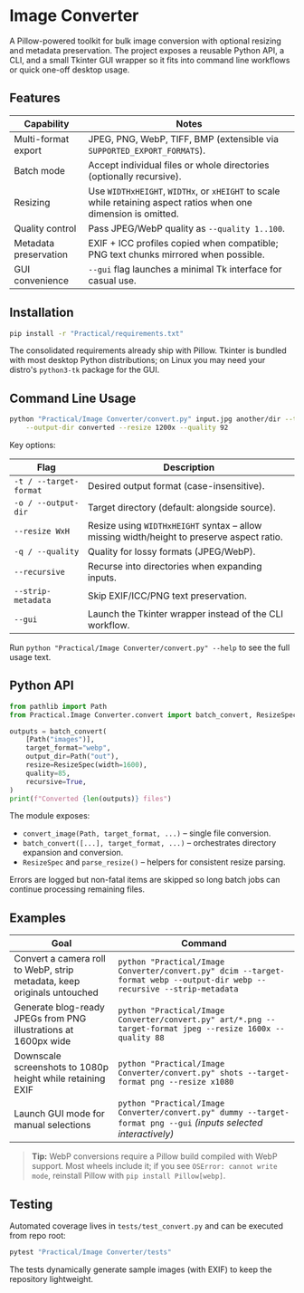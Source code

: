 # Image Converter

A Pillow-powered toolkit for bulk image conversion with optional resizing and
metadata preservation.  The project exposes a reusable Python API, a CLI, and a
small Tkinter GUI wrapper so it fits into command line workflows or quick
one-off desktop usage.

## Features

| Capability | Notes |
|------------|-------|
| Multi-format export | JPEG, PNG, WebP, TIFF, BMP (extensible via `SUPPORTED_EXPORT_FORMATS`). |
| Batch mode | Accept individual files or whole directories (optionally recursive). |
| Resizing | Use `WIDTHxHEIGHT`, `WIDTHx`, or `xHEIGHT` to scale while retaining aspect ratios when one dimension is omitted. |
| Quality control | Pass JPEG/WebP quality as `--quality 1..100`. |
| Metadata preservation | EXIF + ICC profiles copied when compatible; PNG text chunks mirrored when possible. |
| GUI convenience | `--gui` flag launches a minimal Tk interface for casual use. |

## Installation

```bash
pip install -r "Practical/requirements.txt"
```

The consolidated requirements already ship with Pillow.  Tkinter is bundled
with most desktop Python distributions; on Linux you may need your distro's
`python3-tk` package for the GUI.

## Command Line Usage

```bash
python "Practical/Image Converter/convert.py" input.jpg another/dir --target-format png \
    --output-dir converted --resize 1200x --quality 92
```

Key options:

| Flag | Description |
|------|-------------|
| `-t / --target-format` | Desired output format (case-insensitive). |
| `-o / --output-dir` | Target directory (default: alongside source). |
| `--resize WxH` | Resize using `WIDTHxHEIGHT` syntax – allow missing width/height to preserve aspect ratio. |
| `-q / --quality` | Quality for lossy formats (JPEG/WebP). |
| `--recursive` | Recurse into directories when expanding inputs. |
| `--strip-metadata` | Skip EXIF/ICC/PNG text preservation. |
| `--gui` | Launch the Tkinter wrapper instead of the CLI workflow. |

Run `python "Practical/Image Converter/convert.py" --help` to see the full
usage text.

## Python API

```python
from pathlib import Path
from Practical.Image Converter.convert import batch_convert, ResizeSpec

outputs = batch_convert(
    [Path("images")],
    target_format="webp",
    output_dir=Path("out"),
    resize=ResizeSpec(width=1600),
    quality=85,
    recursive=True,
)
print(f"Converted {len(outputs)} files")
```

The module exposes:

- `convert_image(Path, target_format, ...)` – single file conversion.
- `batch_convert([...], target_format, ...)` – orchestrates directory expansion
  and conversion.
- `ResizeSpec` and `parse_resize()` – helpers for consistent resize parsing.

Errors are logged but non-fatal items are skipped so long batch jobs can
continue processing remaining files.

## Examples

| Goal | Command |
|------|---------|
| Convert a camera roll to WebP, strip metadata, keep originals untouched | `python "Practical/Image Converter/convert.py" dcim --target-format webp --output-dir webp --recursive --strip-metadata` |
| Generate blog-ready JPEGs from PNG illustrations at 1600px wide | `python "Practical/Image Converter/convert.py" art/*.png --target-format jpeg --resize 1600x --quality 88` |
| Downscale screenshots to 1080p height while retaining EXIF | `python "Practical/Image Converter/convert.py" shots --target-format png --resize x1080` |
| Launch GUI mode for manual selections | `python "Practical/Image Converter/convert.py" dummy --target-format png --gui` *(inputs selected interactively)* |

> **Tip:** WebP conversions require a Pillow build compiled with WebP support.
> Most wheels include it; if you see `OSError: cannot write mode`, reinstall
> Pillow with `pip install Pillow[webp]`.

## Testing

Automated coverage lives in `tests/test_convert.py` and can be executed from
repo root:

```bash
pytest "Practical/Image Converter/tests"
```

The tests dynamically generate sample images (with EXIF) to keep the repository
lightweight.
